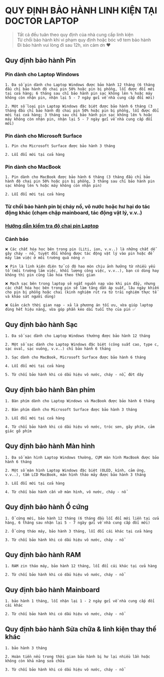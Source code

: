 # QUY ĐỊNH BẢO HÀNH LINH KIỆN TẠI DOCTOR LAPTOP

> Tất cả đều tuân theo quy định của nhà cung cấp linh kiện\
> Từ chối bảo hành khi vi phạm quy định hoặc bóc vỡ tem bảo hành\
> Đi bảo hành vui lòng đi sau 12h, xin cảm ơn ❤️

## Quy định bảo hành Pin
### Pin dành cho Laptop Windows
```
1. Đa số pin dành cho Laptop Windows được bảo hành 12 tháng (6 tháng đầu chỉ bảo hành độ chai pin 50% hoặc pin bị phồng, lỗi được đổi mới tại cửa hàng; 6 tháng sau chỉ bảo hành pin sạc không lên % hoặc máy không còn nhận pin, nhận lại 5 - 7 ngày gửi về nhà cung cấp đổi mới)

2. Một số loại pin Laptop Windows đặc biệt được bảo hành 6 tháng (3 tháng đầu chỉ bảo hành độ chai pin 50% hoặc pin bị phồng, lỗi được đổi mới tại cửa hàng; 3 tháng sau chỉ bảo hành pin sạc không lên % hoặc máy không còn nhận pin, nhận lại 5 - 7 ngày gửi về nhà cung cấp đổi mới)
```

### Pin dành cho Microsoft Surface
```
1. Pin cho Microsoft Surface được bảo hành 3 tháng

2. Lỗi đổi mới tại cửa hàng
```

### Pin dành cho MacBook
```
1. Pin dành cho MacBook được bảo hành 6 tháng (3 tháng đầu chỉ bảo hành độ chai pin 50% hoặc pin bị phồng, 3 tháng sau chỉ bảo hành pin sạc không lên % hoặc máy không còn nhận pin)

2. Lỗi đổi mới tại cửa hàng
```

### Từ chối bảo hành pin bị cháy nổ, vô nước hoặc hư hại do tác động khác (chạm chập mainboard, tác động vật lý, v.v..)

### <a href="https://mhqb365.com/battery-calculator.html" target="_blank">Hướng dẫn kiểm tra độ chai pin Laptop</a>

### Cảnh báo
```
❌ Các chất hóa học bên trong pin (Liti, ion, v.v..) là những chất dễ gây cháy - nổ, tuyệt đối không được tác động vật lý vào pin hoặc để máy làm việc ở môi trường quá nóng 🔥

❌ Pin là linh kiện điện tử có độ hao mòn chịu ảnh hưởng từ nhiều yếu tố (môi trường làm việc, khối lượng công việc, v.v..), bạn có dùng hay không thì pin cũng lão hóa theo thời gian

❌ Mạch sạc bên trong laptop sẽ ngắt nguồn nạp vào khi pin đầy, nhưng các chất hóa học bên trong pin sẽ làm tăng dần áp suất, lâu ngày khiến cho pin bị phồng hoặc chai (kinh nghiệm rút ra từ trải nghiệm thực tế và khảo sát người dùng)

❌ Giản cách thời gian nạp - xả là phương án tối ưu, vừa giúp laptop dùng hết hiệu năng, vừa góp phần kéo dài tuổi thọ của pin ✅
```

## Quy định bảo hành Sạc
```
1. Đa số sạc dành cho Laptop Windows thường được bảo hành 12 tháng

2. Một số sạc dành cho Laptop Windows đặc biệt (công suất cao, type c, sạc oval, sạc vuông, v.v..) chỉ bảo hành 6 tháng

3. Sạc dành cho MacBook, Microsoft Surface được bảo hành 6 tháng

4. Lỗi đổi mới tại cửa hàng

5. Từ chối bảo hành khi có dấu hiệu vô nước, cháy - nổ, đứt dây
```

## Quy định bảo hành Bàn phím
```
1. Bàn phím dành cho Laptop Windows và MacBook được bảo hành 6 tháng

2. Bàn phím dành cho Microsoft Surface được bảo hành 3 tháng

3. Lỗi đổi mới tại cửa hàng

4. Từ chối bảo hành khi có dấu hiệu vô nước, tróc sơn, gãy phím, cảm giác gõ phím
```

## Quy định bảo hành Màn hình
```
1. Đa số màn hình Laptop Windows thường, CỤM màn hình MacBook được bảo hành 6 tháng

2. Một số màn hình Laptop Windows đặc biệt (OLED, kính, cảm ứng, v.v..), tấm LCD MacBook, màn hình tháo máy được bảo hành 3 tháng

3. Lỗi đổi mới tại cửa hàng

4. Từ chối bảo hành cấn vỡ màn hình, vô nước, cháy - nổ
```


## Quy định bảo hành Ổ cứng
```
1. Ổ cứng mới, bảo hành 12 tháng (6 tháng đầu lỗi đổi mới liền tại cửa hàng, 6 tháng sau nhận lại 5 - 7 ngày gửi về nhà cung cấp đổi mới)

2. Ổ cứng tháo máy, bảo hành 3 tháng, lỗi đổi cái khác tại cửa hàng

3. Từ chối bảo hành khi có dấu hiệu vô nước, cháy - nổ
```

## Quy định bảo hành RAM
```
1. RAM zin tháo máy, bảo hành 12 tháng, lỗi đổi cái khác tại cửa hàng

2. Từ chối bảo hành khi có dấu hiệu vô nước, cháy - nổ
```

## Quy định bảo hành Mainboard
```
1. bảo hành 1 tháng, lỗi nhận lại 1 - 2 ngày gửi về nhà cung cấp đổi cái khác

2. Từ chối bảo hành khi có dấu hiệu vô nước, cháy - nổ
```

## Quy định bảo hành Sửa chữa & linh kiện thay thế khác
```
1. bảo hành 3 tháng

2. Hoàn tiền nếu trong thời gian bảo hành bị hư lại nhiều lần hoặc không còn khả năng sửa chữa

3. Từ chối bảo hành khi có dấu hiệu vô nước, cháy - nổ
```